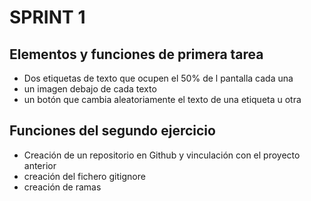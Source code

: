 # SPRINT 1

## Elementos y funciones de primera tarea
- Dos etiquetas de texto que ocupen el 50% de l pantalla cada una
- un imagen debajo de cada texto
- un botón que cambia aleatoriamente el texto de una etiqueta u otra
  
## Funciones del segundo ejercicio
- Creación de un repositorio en Github y vinculación con el proyecto anterior
- creación del fichero gitignore
- creación de ramas
